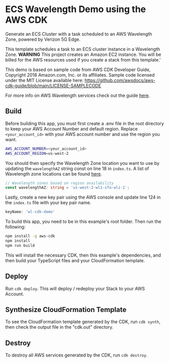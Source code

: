 # ECS Wavelength Demo using the AWS CDK
Generate an ECS Cluster with a task scheduled to an AWS Wavelength Zone, powered by Verizon 5G Edge.

This template schedules a task to an ECS cluster instance in a Wavelength Zone.
**WARNING** This project creates an Amazon EC2 instance. You will be billed for the AWS
resources used if you create a stack from this template.'

This demo is based on sample code from AWS CDK Developer Guide, Copyright 2018 Amazon.com, Inc. or its affiliates. Sample code licensed under the MIT License available here: https://github.com/awsdocs/aws-cdk-guide/blob/main/LICENSE-SAMPLECODE

For more info on AWS Wavelength services check out the guide [here](https://aws.amazon.com/wavelength/).

## Build
Before building this app, you must first create a .env file in the root directory to keep your AWS Account Number and default region. Replace `<your_account_id>` with your AWS account number and use the region you want.

```bash
AWS_ACCOUNT_NUMBER=<your_account_id>
AWS_ACCOUNT_REGION=us-west-2
```

You should then specify the Wavelength Zone location you want to use by updating the `wavelengthAZ` string const on line 18 in `index.ts`.  A list of Wavelength zone locations can be found [here](https://aws.amazon.com/wavelength/locations/).

```typescript
// Wavelength zones based on region availability
const wavelengthAZ: string = 'us-west-2-wl1-sfo-wlz-1';
```

Lastly, create a new key pair using the AWS console and update line 124 in the `index.ts` file with your key pair name.

```typescript
keyName: 'wl-cdk-demo'
```

To build this app, you need to be in this example's root folder. Then run the following:

```bash
npm install -g aws-cdk
npm install
npm run build
```

This will install the necessary CDK, then this example's dependencies, and then build your TypeScript files and your CloudFormation template.

## Deploy
Run `cdk deploy`. This will deploy / redeploy your Stack to your AWS Account.

## Synthesize CloudFormation Template
To see the CloudFormation template generated by the CDK, run `cdk synth`, then check the output file in the "cdk.out" directory.

## Destroy
To destroy all AWS services generated by the CDK, run `cdk destroy`.
